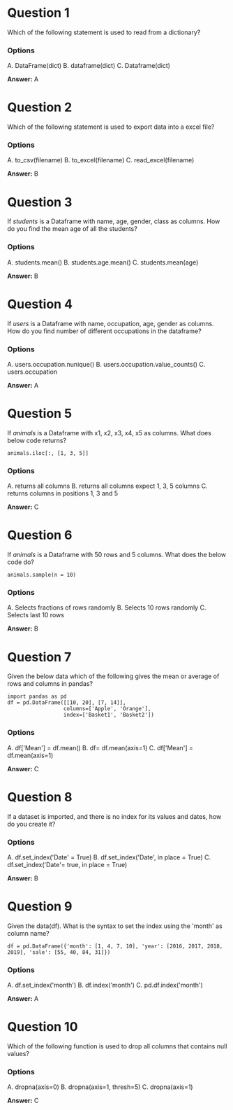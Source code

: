 # Question 1

Which of the following statement is used to read from a dictionary?

### Options

A. DataFrame(dict)
B. dataframe(dict)
C. Dataframe(dict)

**Answer:** A

# Question 2

Which of the following statement is used to export data into a excel file?

### Options

A. to_csv(filename)
B. to_excel(filename)
C. read_excel(filename)

**Answer:** B

# Question 3

If *students* is a Dataframe with name, age, gender, class as columns. How do you find the mean age of all the students?

### Options

A. students.mean()
B. students.age.mean()
C. students.mean(age)

**Answer:** B

# Question 4

If *users* is a Dataframe with name, occupation, age, gender as columns. How do you find number of different occupations in the dataframe?

### Options

A. users.occupation.nunique()
B. users.occupation.value_counts()
C. users.occupation

**Answer:** A

# Question 5

If *animals* is a Dataframe with x1, x2, x3, x4, x5 as columns. What does below code returns?

````
animals.iloc[:, [1, 3, 5]]

````

### Options

A. returns all columns
B. returns all columns expect 1, 3, 5 columns
C. returns columns in positions 1, 3 and 5

**Answer:** C

# Question 6

If *animals* is a Dataframe with 50 rows and  5 columns. What does the below code do?

````
animals.sample(n = 10)

````

### Options

A. Selects fractions of rows randomly
B. Selects 10 rows randomly
C. Selects last 10 rows 

**Answer:** B

# Question 7

Given the below data which of the following gives the mean or average of rows and columns in pandas?

````
import pandas as pd
df = pd.DataFrame([[10, 20], [7, 14]],
                  columns=['Apple', 'Orange'],
                  index=['Basket1', 'Basket2'])
````

### Options

A. df['Mean'] = df.mean()
B. df= df.mean(axis=1)
C. df['Mean'] = df.mean(axis=1)

**Answer:** C

# Question 8

If a dataset is imported, and there is no index for its values and dates, how do you create it?

### Options

A. df.set_index('Date' = True)
B. df.set_index('Date', in place = True)
C. df.set_index('Date'= true, in place = True)

**Answer:** B

# Question 9

Given the data(df). What is the syntax to set the index using the 'month' as column name?

````
df = pd.DataFrame({'month': [1, 4, 7, 10], 'year': [2016, 2017, 2018, 2019], 'sale': [55, 40, 84, 31]})

````

### Options

A. df.set_index('month')
B. df.index('month')
C. pd.df.index('month')

**Answer:** A

# Question 10

Which of the following function is used to drop all columns that contains null values?

### Options

A. dropna(axis=0)
B. dropna(axis=1, thresh=5)
C. dropna(axis=1)

**Answer:** C
